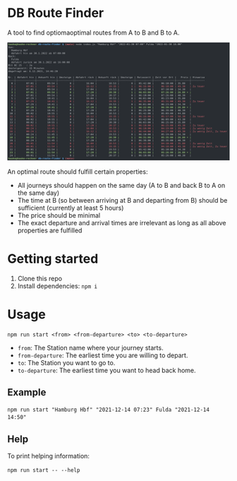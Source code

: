 # DB Route Finder

A tool to find optiomaoptimal routes from A to B and B to A.

<p align="center">
<img src="screenshot.png" alt="DB route finder screenshot"/>
</p>

An optimal route should fulfill certain properties:

* All journeys should happen on the same day (A to B and back B to A on the same day)
* The time at B (so between arriving at B and departing from B) should be sufficient (currently at least 5 hours)
* The price should be minimal
* The exact departure and arrival times are irrelevant as long as all above properties are fulfilled

# Getting started

1. Clone this repo
2. Install dependencies: `npm i`

# Usage

`npm run start <from> <from-departure> <to> <to-departure>`

* `from`: The Station name where your journey starts.
* `from-departure`: The earliest time you are willing to depart.
* `to`: The Station you want to go to.
* `to-departure`: The earliest time you want to head back home.

## Example

`npm run start "Hamburg Hbf" "2021-12-14 07:23" Fulda "2021-12-14 14:50"`

## Help

To print helping information:

`npm run start -- --help`
